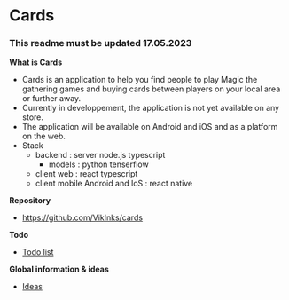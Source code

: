 # Cards
### This readme must be updated 17.05.2023
**What is Cards**
- Cards is an application to help you find people to play Magic the gathering games and buying cards between players on your local area or further away. 
- Currently in developpement, the application is not yet available on any store.
- The application will be available on Android and iOS and as a platform on the web.
- Stack
  - backend : server node.js typescript
    - models : python tenserflow
  - client web : react typescript 
  - client mobile Android and IoS : react native

**Repository**
 - https://github.com/VikInks/cards

**Todo**
- [Todo list](./todo.md)

**Global information & ideas**
- [Ideas](./idea.md)
